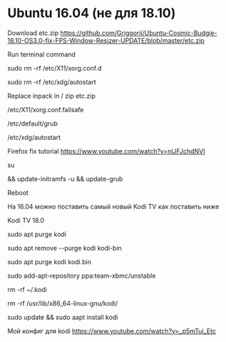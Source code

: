 # Ubuntu 16.04 (не для 18.10)

Download etc.zip https://github.com/Griggorii/Ubuntu-Cosmic-Budgie-18.10-OS3.0-fix-FPS-Window-Resizer-UPDATE/blob/master/etc.zip

Run terminal command

sudo rm -rf /etc/X11/xorg.conf.d

sudo rm -rf /etc/xdg/autostart

Replace inpack in / zip etc.zip  

/etc/X11/xorg.conf.failsafe

/etc/default/grub

/etc/xdg/autostart

Firefox fix tutorial https://www.youtube.com/watch?v=nlJFJchdNVI

su

&& update-initramfs -u && update-grub

Reboot

На 16.04 можно поставить самый новый Kodi TV как поставить ниже

Kodi TV 18.0 

sudo apt purge kodi

sudo apt remove --purge kodi kodi-bin

sudo apt purge kodi kodi.bin

sudo add-apt-repository ppa:team-xbmc/unstable

rm -rf ~/.kodi

rm -rf /usr/lib/x86_64-linux-gnu/kodi/

sudo update && sudo aapt install kodi

Мой конфиг для kodi https://www.youtube.com/watch?v=_p5mTuj_Etc 
